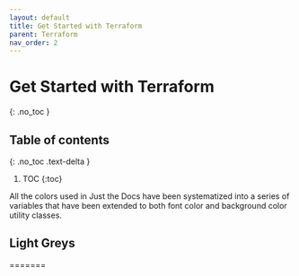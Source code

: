 ```yaml
---
layout: default
title: Get Started with Terraform
parent: Terraform
nav_order: 2
---
```



# Get Started with Terraform
{: .no_toc }

## Table of contents
{: .no_toc .text-delta }

1. TOC
{:toc}


All the colors used in Just the Docs have been systematized into a series of variables that have been extended to both font color and background color utility classes.

## Light Greys
=======
